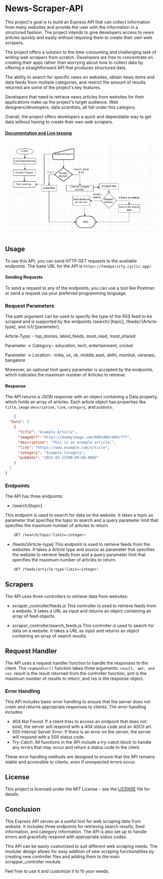 # News-Scraper-API

This project's goal is to build an Express API that can collect information from many websites and provide the user with the information in a structured fashion. The project intends to give developers access to news articles quickly and easily without requiring them to create their own web scrapers.

The project offers a solution to the time-consuming and challenging task of writing web scrapers from scratch. Developers are free to concentrate on creating their apps rather than worrying about how to collect data by offering a straightforward API that produces structured data.

The ability to search for specific news on websites, obtain news items and data feeds from multiple categories, and restrict the amount of results returned are some of the project's key features.

Developers that need to retrieve news articles from websites for their applications make up the project's target audience. Web designers/developers, data scientists, all fall under this category.

Overall, the project offers developers a quick and dependable way to get data without having to create their own web scrapers.

#### [Documentation and Live tessing](https://feedparsify.netlify.app/)

![Program Structure](https://raw.githubusercontent.com/kunalkashyap-1/RSS_feed_parser-scraper/master/structure.png)

## Usage

To use this API, you can send HTTP GET requests to the available endpoints. The base URL for the API is `https://feedparsify.cyclic.app/`

#### Sending Requests

To send a request to any of the endpoints, you can use a tool like Postman or send a request via your preferred programming language.

### Request Parameters

The path argument can be used to specify the type of the RSS feed to be scraped and is supported by the endpoints /search/:[topic], /feeds/:[Article-type], and /c1/:[parameter].

Article-Type: - top_stories, latest_feeds, most_read, most_shared

Parameter -> Category:- education, tech, entertainment, cricket

Parameter -> Location:- india, us, uk, middle_east, delhi, mumbai, varanasi, bangalore

Moreover, an optional limit query parameter is accepted by the endpoints, which indicates the maximum number of Articles to retrieve.

#### Response

The API returns a JSON response with an object containing a Data property, which holds an array of articles. Each article object has properties like `title`, `image` `description`, `link`, `category`, and `pubDate`.

```json
    {
  "Data": [
    {
      "title": "Example Article",
      "imageUrl":"https://dummyimage.com/600x400/000/fff",
      "description": "This is an example article.",
      "link": "https://www.example.com/article",
      "category": "Example Category",
      "pubDate": "2022-03-13T00:00:00.000Z"
    }
  ]
}
```


### Endpoints

The API has three endpoints:

- /search/[topic]

This endpoint is used to search for data on the website. It takes a topic as parameter that specifies the topic to search and a query parameter limit that specifies the maximum number of articles to return.

```sh
    GET /search/topic?limit=<integer>
```

 - /feeds/[Article-type]
This endpoint is used to retrieve feeds from the websites. It takes a Article type and source as parameter that specifies the website to retrieve feeds from and a query parameter limit that specifies the maximum number of articles to return.

```sh
    GET /feeds/article-type?limit=<integer>
```


## Scrapers
The API uses three controllers to retrieve data from websites:

- scraper_controller/feeds.js
This controller is used to retrieve feeds from a website. It takes a URL as input and returns an object containing an array of feed objects.

- scraper_controller/search_feeds.js
This controller is used to search for data on a website. It takes a URL as input and returns an object containing an array of search results.


## Request Handler
The API uses a request handler function to handle the responses to the client. The `reqHandler()` function takes three arguments: `result, amt, and res`. result is the result returned from the controller function, amt is the maximum number of results to return, and res is the response object.

### Error Handling

This API includes basic error handling to ensure that the server does not crash and returns appropriate responses to clients. The error handling includes:

- 404 Not Found: If a client tries to access an endpoint that does not exist, the server will respond with a 404 status code and an ASCII art.
- 500 Internal Server Error: If there is an error on the server, the server will respond with a 500 status code.
- Try-Catch: All functions in the API include a try-catch block to handle any errors that may occur and return a status code to the client.

These error handling methods are designed to ensure that the API remains stable and accessible to clients, even if unexpected errors occur.

## License

This project is licensed under the MIT License - see the [LICENSE](LICENSE) file for details.

## Conclusion

This Express API serves as a useful tool for web scraping data from website. It includes three endpoints for retrieving search results, feed information, and category information. The API is also set up to handle errors and gracefully respond with appropriate status codes.

This API can be easily customized to suit different web scraping needs. The modular design allows for easy addition of new scraping functionalities by creating new controller files and adding them to the main scrapper_controller module.

Feel free to use it and customize it to fit your needs.

